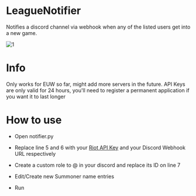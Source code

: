 # LeagueNotifier
Notifies a discord channel via webhook when any of the listed users get into a new game.

![1](https://github.com/user-attachments/assets/0583e139-71fa-4704-b713-c542d17d14cf)

# Info
Only works for EUW so far, might add more servers in the future.
API Keys are only valid for 24 hours, you'll need to register a permanent application if you want it to last longer

# How to use

- Open notifier.py

- Replace line 5 and 6 with your [Riot API Key](https://developer.riotgames.com) and your Discord Webhook URL respectively
  
- Create a custom role to @ in your discord and replace its ID on line 7
  
- Edit/Create new Summoner name entries
  
- Run
